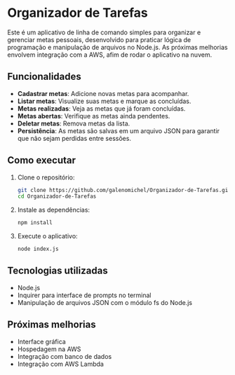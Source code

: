 # Organizador de Tarefas

Este é um aplicativo de linha de comando simples para organizar e gerenciar metas pessoais, desenvolvido para praticar lógica de programação e manipulação de arquivos no Node.js. As próximas melhorias envolvem integração com a AWS, afim de rodar o aplicativo na nuvem.

## Funcionalidades
- **Cadastrar metas**: Adicione novas metas para acompanhar.
- **Listar metas**: Visualize suas metas e marque as concluídas.
- **Metas realizadas**: Veja as metas que já foram concluídas.
- **Metas abertas**: Verifique as metas ainda pendentes.
- **Deletar metas**: Remova metas da lista.
- **Persistência**: As metas são salvas em um arquivo JSON para garantir que não sejam perdidas entre sessões.

## Como executar

1. Clone o repositório:
   ```bash
   git clone https://github.com/galenomichel/Organizador-de-Tarefas.git
   cd Organizador-de-Tarefas
2. Instale as dependências:
   ```bash
   npm install
3. Execute o aplicativo:
   ```bash
   node index.js

## Tecnologias utilizadas
- Node.js
- Inquirer para interface de prompts no terminal
- Manipulação de arquivos JSON com o módulo fs do Node.js

## Próximas melhorias
- Interface gráfica
- Hospedagem na AWS
- Integração com banco de dados
- Integração com AWS Lambda
